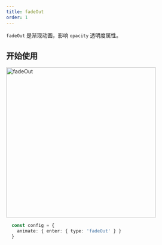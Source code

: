 ```yaml
---
title: fadeOut
order: 1
---
```


`fadeOut` 是渐现动画，影响 `opacity` 透明度属性。

## 开始使用

<img alt="fadeOut" src="https://gw.alipayobjects.com/mdn/rms_f5c722/afts/img/A*s4Y4S5JJ6WEAAAAAAAAAAABkARQnAQ" width="400" />

```ts
  const config = {
    animate: { enter: { type: 'fadeOut' } }
  }
```
